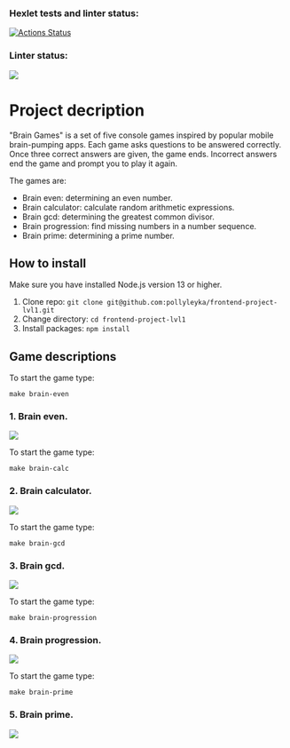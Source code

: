 ### Hexlet tests and linter status:
[![Actions Status](https://github.com/Maxencio/frontend-project-44/workflows/hexlet-check/badge.svg)](https://github.com/Maxencio/frontend-project-44/actions)
### Linter status:
<a href="https://codeclimate.com/github/Maxencio/frontend-project-44/maintainability"><img src="https://api.codeclimate.com/v1/badges/016f2ac2c3ca8e240a74/maintainability" /></a>
# Project decription


"Brain Games" is a set of five console games inspired by popular mobile brain-pumping apps. Each game asks questions to be answered correctly. Once three correct answers are given, the game ends. Incorrect answers end the game and prompt you to play it again.

The games are:

- Brain even: determining an even number.
- Brain calculator: calculate random arithmetic expressions.
- Brain gcd: determining the greatest common divisor.
- Brain progression: find missing numbers in a number sequence.
- Brain prime: determining a prime number.

## How to install


Make sure you have installed Node.js version 13 or higher.

1. Clone repo:
`git clone git@github.com:pollyleyka/frontend-project-lvl1.git`
2. Change directory:
`cd frontend-project-lvl1`
3. Install packages:
`npm install`

## Game descriptions


To start the game type:

`make brain-even`

### 1. Brain even.
<a href="https://asciinema.org/a/0stOa9iFN56MAcJzw9fmp53Gy" target="_blank"><img src="https://asciinema.org/a/0stOa9iFN56MAcJzw9fmp53Gy.svg" /></a>


To start the game type:

`make brain-calc`

### 2. Brain calculator.
<a href="https://asciinema.org/a/UBl5MJ9yetmCV2bmSF5kqhss2" target="_blank"><img src="https://asciinema.org/a/UBl5MJ9yetmCV2bmSF5kqhss2.svg" /></a>


To start the game type:

`make brain-gcd`

### 3. Brain gcd.
<a href="https://asciinema.org/a/FZceIlyqOxu80UTJITUJxSr5p" target="_blank"><img src="https://asciinema.org/a/FZceIlyqOxu80UTJITUJxSr5p.svg" /></a>

To start the game type:

`make brain-progression`

### 4. Brain progression.
<a href="https://asciinema.org/a/YAzjMbFwkkX15EHlVu3eHGguD" target="_blank"><img src="https://asciinema.org/a/YAzjMbFwkkX15EHlVu3eHGguD.svg" /></a>

To start the game type:

`make brain-prime`

### 5. Brain prime.
<a href="https://asciinema.org/a/SwT6UZ0okCoyIgl7IM4hLiZ8U" target="_blank"><img src="https://asciinema.org/a/SwT6UZ0okCoyIgl7IM4hLiZ8U.svg" /></a>
